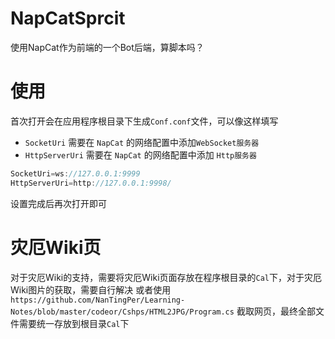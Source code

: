 # NapCatSprcit
使用NapCat作为前端的一个Bot后端，算脚本吗？

# 使用

首次打开会在应用程序根目录下生成`Conf.conf`文件，可以像这样填写

- `SocketUri` 需要在 `NapCat` 的网络配置中添加`WebSocket服务器`
- `HttpServerUri` 需要在 `NapCat` 的网络配置中添加 `Http服务器`

```cs
SocketUri=ws://127.0.0.1:9999
HttpServerUri=http://127.0.0.1:9998/
```

设置完成后再次打开即可



# 灾厄Wiki页

对于灾厄Wiki的支持，需要将灾厄Wiki页面存放在程序根目录的`Cal`下，对于灾厄Wiki图片的获取，需要自行解决
或者使用`https://github.com/NanTingPer/Learning-Notes/blob/master/codeor/Cshps/HTML2JPG/Program.cs` 截取网页，最终全部文件需要统一存放到根目录`Cal`下
